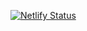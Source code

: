 [![Netlify Status](https://api.netlify.com/api/v1/badges/7a0b9df4-a447-4a7a-a957-9aff8cad1f8a/deploy-status)](https://app.netlify.com/sites/dazzling-chimera-b51dac/deploys)

